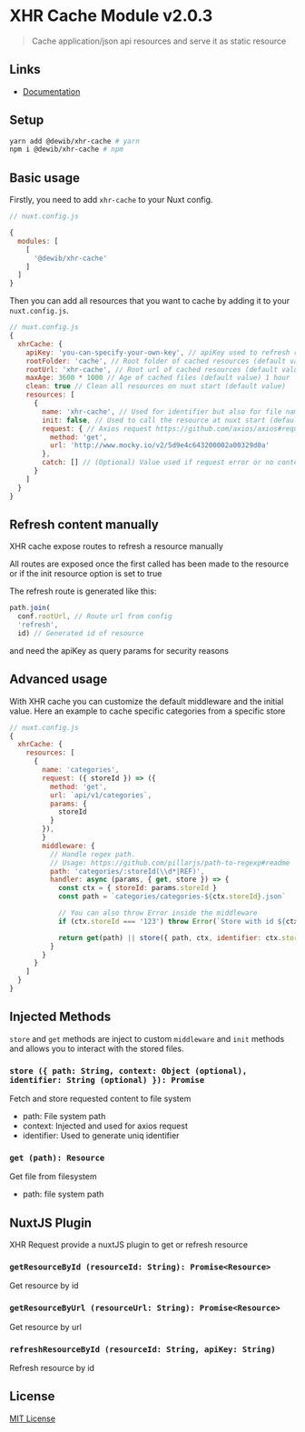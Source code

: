 # XHR Cache Module v2.0.3

> Cache application/json api resources and serve it as static resource

## Links
- [Documentation](https://xhr-cache.dewib.com)

## Setup
```sh
yarn add @dewib/xhr-cache # yarn
npm i @dewib/xhr-cache # npm
```

## Basic usage
Firstly, you need to add `xhr-cache` to your Nuxt config.

```javascript
// nuxt.config.js

{
  modules: [
    [
      '@dewib/xhr-cache'
    ]
  ]
}
```

Then you can add all resources that you want to cache by adding it to your `nuxt.config.js`.

```javascript
// nuxt.config.js
{
  xhrCache: {
    apiKey: 'you-can-specify-your-own-key', // apiKey used to refresh resource https://github.com/chronosis/uuid-apikey#readme
    rootFolder: 'cache', // Root folder of cached resources (default value)
    rootUrl: 'xhr-cache', // Root url of cached resources (default value)e
    maxAge: 3600 * 1000 // Age of cached files (default value) 1 hour
    clean: true // Clean all resources on nuxt start (default value)
    resources: [
      {
        name: 'xhr-cache', // Used for identifier but also for file name and url
        init: false, // Used to call the resource at nuxt start (default value)
        request: { // Axios request https://github.com/axios/axios#request-config
          method: 'get',
          url: 'http://www.mocky.io/v2/5d9e4c643200002a00329d0a'
        },
        catch: [] // (Optional) Value used if request error or no content
      }
    ]
  }
}
```

## Refresh content manually

XHR cache expose routes to refresh a resource manually

All routes are exposed once the first called has been made to the resource or if the init resource option is set to true

The refresh route is generated like this:

```javascript
path.join(
  conf.rootUrl, // Route url from config
  'refresh',
  id) // Generated id of resource
```

and need the apiKey as query params for security reasons

## Advanced usage

With XHR cache you can customize the default middleware and the initial value.
Here an example to cache specific categories from a specific store

```javascript
// nuxt.config.js
{
  xhrCache: {
    resources: [
      {
        name: 'categories',
        request: ({ storeId }) => ({
          method: 'get',
          url: `api/v1/categories`,
          params: {
            storeId
          }
        }),
        }
        middleware: {
          // Handle regex path. 
          // Usage: https://github.com/pillarjs/path-to-regexp#readme
          path: 'categories/:storeId(\\d*|REF)',
          handler: async (params, { get, store }) => {
            const ctx = { storeId: params.storeId }
            const path = `categories/categories-${ctx.storeId}.json`

            // You can also throw Error inside the middleware
            if (ctx.storeId === '123') throw Error(`Store with id ${ctx.storeId} doesn't not exist`)

            return get(path) || store({ path, ctx, identifier: ctx.storeId })
          }
        }
      }
    ]
  }
}
```

## Injected Methods

`store` and `get` methods are inject to custom `middleware` and `init` methods and allows you to interact with the stored files.

### `store ({ path: String, context: Object (optional), identifier: String (optional) }): Promise`
Fetch and store requested content to file system
- path: File system path
- context: Injected and used for axios request
- identifier: Used to generate uniq identifier

### `get (path): Resource`
Get file from filesystem
- path: file system path

## NuxtJS Plugin

XHR Request provide a nuxtJS plugin to get or refresh resource

### `getResourceById (resourceId: String): Promise<Resource>`
Get resource by id

### `getResourceByUrl (resourceUrl: String): Promise<Resource>`
Get resource by url

### `refreshResourceById (resourceId: String, apiKey: String)`
Refresh resource by id

## License

[MIT License](./LICENSE)